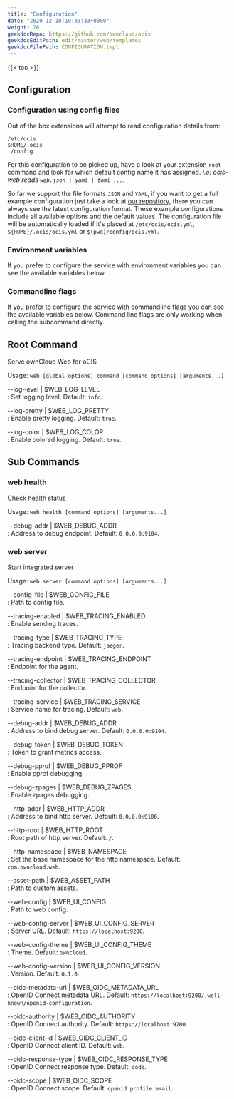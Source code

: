 ```yaml
---
title: "Configuration"
date: "2020-12-18T10:33:33+0000"
weight: 20
geekdocRepo: https://github.com/owncloud/ocis
geekdocEditPath: edit/master/web/templates
geekdocFilePath: CONFIGURATION.tmpl
---
```


{{< toc >}}

## Configuration

### Configuration using config files

Out of the box extensions will attempt to read configuration details from:

```console
/etc/ocis
$HOME/.ocis
./config
```

For this configuration to be picked up, have a look at your extension `root` command and look for which default config name it has assigned. *i.e: ocis-web reads `web.json | yaml | toml ...`*.

So far we support the file formats `JSON` and `YAML`, if you want to get a full example configuration just take a look at [our repository](https://github.com/owncloud/ocis/tree/master/config), there you can always see the latest configuration format. These example configurations include all available options and the default values. The configuration file will be automatically loaded if it's placed at `/etc/ocis/ocis.yml`, `${HOME}/.ocis/ocis.yml` or `$(pwd)/config/ocis.yml`.

### Environment variables

If you prefer to configure the service with environment variables you can see the available variables below.

### Commandline flags

If you prefer to configure the service with commandline flags you can see the available variables below. Command line flags are only working when calling the subcommand directly.

## Root Command

Serve ownCloud Web for oCIS

Usage: `web [global options] command [command options] [arguments...]`

--log-level | $WEB_LOG_LEVEL  
: Set logging level. Default: `info`.

--log-pretty | $WEB_LOG_PRETTY  
: Enable pretty logging. Default: `true`.

--log-color | $WEB_LOG_COLOR  
: Enable colored logging. Default: `true`.

## Sub Commands

### web health

Check health status

Usage: `web health [command options] [arguments...]`

--debug-addr | $WEB_DEBUG_ADDR  
: Address to debug endpoint. Default: `0.0.0.0:9104`.

### web server

Start integrated server

Usage: `web server [command options] [arguments...]`

--config-file | $WEB_CONFIG_FILE  
: Path to config file.

--tracing-enabled | $WEB_TRACING_ENABLED  
: Enable sending traces.

--tracing-type | $WEB_TRACING_TYPE  
: Tracing backend type. Default: `jaeger`.

--tracing-endpoint | $WEB_TRACING_ENDPOINT  
: Endpoint for the agent.

--tracing-collector | $WEB_TRACING_COLLECTOR  
: Endpoint for the collector.

--tracing-service | $WEB_TRACING_SERVICE  
: Service name for tracing. Default: `web`.

--debug-addr | $WEB_DEBUG_ADDR  
: Address to bind debug server. Default: `0.0.0.0:9104`.

--debug-token | $WEB_DEBUG_TOKEN  
: Token to grant metrics access.

--debug-pprof | $WEB_DEBUG_PPROF  
: Enable pprof debugging.

--debug-zpages | $WEB_DEBUG_ZPAGES  
: Enable zpages debugging.

--http-addr | $WEB_HTTP_ADDR  
: Address to bind http server. Default: `0.0.0.0:9100`.

--http-root | $WEB_HTTP_ROOT  
: Root path of http server. Default: `/`.

--http-namespace | $WEB_NAMESPACE  
: Set the base namespace for the http namespace. Default: `com.owncloud.web`.

--asset-path | $WEB_ASSET_PATH  
: Path to custom assets.

--web-config | $WEB_UI_CONFIG  
: Path to web config.

--web-config-server | $WEB_UI_CONFIG_SERVER  
: Server URL. Default: `https://localhost:9200`.

--web-config-theme | $WEB_UI_CONFIG_THEME  
: Theme. Default: `owncloud`.

--web-config-version | $WEB_UI_CONFIG_VERSION  
: Version. Default: `0.1.0`.

--oidc-metadata-url | $WEB_OIDC_METADATA_URL  
: OpenID Connect metadata URL. Default: `https://localhost:9200/.well-known/openid-configuration`.

--oidc-authority | $WEB_OIDC_AUTHORITY  
: OpenID Connect authority. Default: `https://localhost:9200`.

--oidc-client-id | $WEB_OIDC_CLIENT_ID  
: OpenID Connect client ID. Default: `web`.

--oidc-response-type | $WEB_OIDC_RESPONSE_TYPE  
: OpenID Connect response type. Default: `code`.

--oidc-scope | $WEB_OIDC_SCOPE  
: OpenID Connect scope. Default: `openid profile email`.

